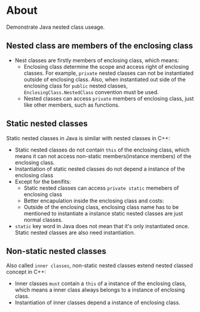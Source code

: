# About

Demonstrate Java nested class useage.

## Nested class are members of the enclosing class

- Nest classes are firstly members of enclosing class, which means:
  - Enclosing class determine the scope and access right of enclosing classes. For example, `private` nested classes can not be instantiated outside of enclosing class. Also, when instantiated out side of the enclosing class for `public` nested classes, `EnclosingClass.NestedClass` convention must be used.
  - Nested classes can access `private` members of enclosing class, just like other members, such as functions.

## Static nested classes

Static nested classes in Java is similar with nested classes in C++:
- Static nested classes do not contain `this` of the enclosing class, which means it can not access non-static members(instance members) of the enclosing class.
- Instantiation of static nested classes do not depend a instance of the enclosing class
- Except for the benifits:
  - Static nested classes can access `private static` memebers of enclosing class
  - Better encapulation inside the enclosing class
  and costs:
  - Outside of the enclosing class, enclosing class name has to be mentioned to instantiate a instance
  static nested classes are just normal classes.
- `static` key word in Java does not mean that it's only instantiated once. Static nested classes are also need instantiation.

## Non-static nested classes

Also called `inner classes`, non-static nested classes extend nested classed concept in C++:
- Inner classes `must` contain a `this` of a instance of the enclosing class, which means a inner class always belongs to a instance of enclosing class.
- Instantiation of inner classes depend a instance of enclosing class.
